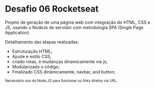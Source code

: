 <h1>Desafio 06 Rocketseat</h1>

<p>Projeto de geração de uma página web com integração do HTML, CSS e JS, usando o NodeJs de servidor com metodologia SPA (Single Page Application)<br>

Detalhamento das etapas realizadas:

<ul>
  <li>Estruturação HTML;</li>
  <li>Ajuste e estilo CSS;</li>
  <li>criado rotas, e mudanças dinamicamente via js;</li>
  <li>Modularizado o código;</li>
  <li>Finalizado CSS dinâmicamente, navbar, and button;</li>
</ul>

<small>Necessário uso do Node.JS para funcionar os links diretos via URL. </small>
